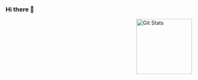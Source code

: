 ### Hi there 👋

<a href="https://github.com/egekibar">
  <img alt="Git Stats" src="https://github-readme-stats.vercel.app/api?username=egekibar&show_icons=true" align="right" height="150" />
</a>

<!--
**egekibar/egekibar** is a ✨ _special_ ✨ repository because its `README.md` (this file) appears on your GitHub profile.

Here are some ideas to get you started:

- 🔭 I’m currently working on ...
- 🌱 I’m currently learning ...
- 👯 I’m looking to collaborate on ...
- 🤔 I’m looking for help with ...
- 💬 Ask me about ...
- 📫 How to reach me: ...
- 😄 Pronouns: ...
- ⚡ Fun fact: ...
-->
